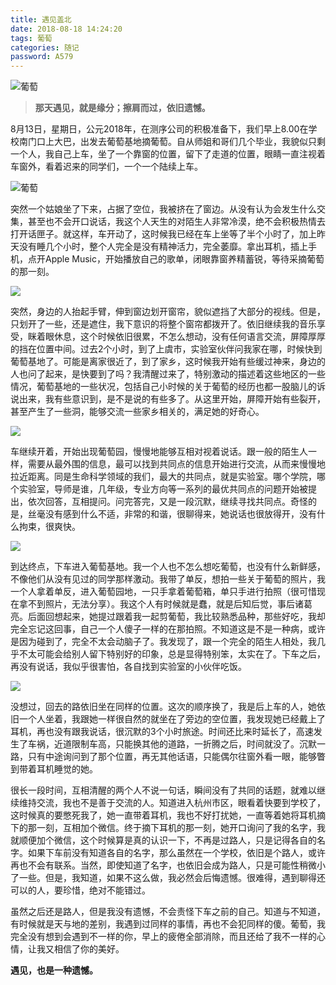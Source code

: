 ```yaml
---
title: 遇见盖北
date: 2018-08-18 14:24:20
tags: 葡萄
categories: 随记
password: A579
---
```



<meta name="referrer" content="no-referrer" />

![葡萄](https://upload-images.jianshu.io/upload_images/3478485-e6a857885484a2b7.jpeg?imageMogr2/auto-orient/strip%7CimageView2/2/w/1240)

<!--more-->



> **那天遇见，就是缘分；擦肩而过，依旧遗憾。**



8月13日，星期日，公元2018年，在测序公司的积极准备下，我们早上8.00在学校南门口上大巴，出发去葡萄基地摘葡萄。自从师姐和哥们几个毕业，我貌似只剩一个人，我自己上车，坐了一个靠窗的位置，留下了走道的位置，眼睛一直注视着车窗外，看着迟来的同学们，一个一个陆续上车。



![葡萄](https://upload-images.jianshu.io/upload_images/3478485-e6a857885484a2b7.jpeg?imageMogr2/auto-orient/strip%7CimageView2/2/w/1240)



突然一个姑娘坐了下来，占据了空位，我被挤在了窗边。从没有认为会发生什么交集，甚至也不会开口说话，我这个人天生的对陌生人非常冷漠，绝不会积极热情去打开话匣子。就这样，车开动了，这时候我已经在车上坐等了半个小时了，加上昨天没有睡几个小时，整个人完全是没有精神活力，完全萎靡。拿出耳机，插上手机，点开Apple Music，开始播放自己的歌单，闭眼靠窗养精蓄锐，等待采摘葡萄的那一刻。



![](https://upload-images.jianshu.io/upload_images/3478485-b9e81d6de8f5cc18.jpeg?imageMogr2/auto-orient/strip%7CimageView2/2/w/1240)



突然，身边的人抬起手臂，伸到窗边划开窗帘，貌似遮挡了大部分的视线。但是，只划开了一些，还是遮住，我下意识的将整个窗帘都拨开了。依旧继续我的音乐享受，眯着眼休息，这个时候依旧很累，不怎么想动，没有任何语言交流，屏障厚厚的挡在位置中间。过去2个小时，到了上虞市，实验室伙伴问我家在哪，时候快到葡萄基地了。可能是离家很近了，到了家乡，这时候我开始有些缓过神来，身边的人也问了起来，是快要到了吗？我清醒过来了，特别激动的描述着这些地区的一些情况，葡萄基地的一些状况，包括自己小时候的关于葡萄的经历也都一股脑儿的诉说出来，我有些意识到，是不是说的有些多了。从这里开始，屏障开始有些裂开，甚至产生了一些洞，能够交流一些家乡相关的，满足她的好奇心。



![](https://upload-images.jianshu.io/upload_images/3478485-407c147d07beb9c1.jpeg?imageMogr2/auto-orient/strip%7CimageView2/2/w/1240)



车继续开着，开始出现葡萄园，慢慢地能够互相对视着说话。跟一般的陌生人一样，需要从最外围的信息，最可以找到共同点的信息开始进行交流，从而来慢慢地拉近距离。同是生命科学领域的我们，最大的共同点，就是实验室。哪个学院，哪个实验室，导师是谁，几年级，专业方向等一系列的最优共同点的问题开始被提出，依次回答，互相提问。问完答完，又是一段沉默，继续寻找共同点。奇怪的是，丝毫没有感到什么不适，非常的和谐，很聊得来，她说话也很放得开，没有什么拘束，很爽快。



![](https://upload-images.jianshu.io/upload_images/3478485-91efc97893b8dee6.jpeg?imageMogr2/auto-orient/strip%7CimageView2/2/w/1240)



到达终点，下车进入葡萄基地。我一个人也不怎么想吃葡萄，也没有什么新鲜感，不像他们从没有见过的同学那样激动。我带了单反，想拍一些关于葡萄的照片，我一个人拿着单反，进入葡萄园地，一只手拿着葡萄箱，单只手进行拍照（很可惜现在拿不到照片，无法分享）。我这个人有时候就是蠢，就是后知后觉，事后诸葛亮。后面回想起来，她提过跟着我一起剪葡萄，我比较熟悉品种，那些好吃，我却完全忘记这回事，自己一个人傻子一样的在那拍照。不知道这是不是一种病，或许是因为碰到了，完全不太会动脑子了。我发现了，跟一个完全的陌生人相处，我几乎不太可能会给别人留下特别好的印象，总是显得特别笨，太实在了。下车之后，再没有说话，我似乎很害怕，各自找到实验室的小伙伴吃饭。



![](https://upload-images.jianshu.io/upload_images/3478485-55b8bd8c365b8c02.jpg?imageMogr2/auto-orient/strip%7CimageView2/2/w/1240)



没想过，回去的路依旧坐在同样的位置。这次的顺序换了，我是后上车的人，她依旧一个人坐着，我跟她一样很自然的就坐在了旁边的空位置，我发现她已经戴上了耳机，再也没有跟我说话，很沉默的3个小时旅途。时间还比来时延长了，高速发生了车祸，近道限制车高，只能换其他的道路，一折腾之后，时间就没了。沉默一路，只有中途询问到了那个位置，再无其他话语，只能偶尔往窗外看一眼，能够瞥到带着耳机睡觉的她。

很长一段时间，互相清醒的两个人不说一句话，瞬间没有了共同的话题，就难以继续维持交流，我也不是善于交流的人。知道进入杭州市区，眼看着快要到学校了，这时候真的要憋死我了，她一直带着耳机，我也不好打扰她，一直等着她将耳机摘下的那一刻，互相加个微信。终于摘下耳机的那一刻，她开口询问了我的名字，我就顺便加个微信，这个时候算是真的认识一下，不再是过路人，只是记得各自的名字。如果下车前没有知道各自的名字，那么虽然在一个学校，依旧是个路人，或许再也不会有联系。当然，即使知道了名字，也依旧会成为路人，只是可能性稍微小了一些。但是，我知道，如果不这么做，我必然会后悔遗憾。很难得，遇到聊得还可以的人，要珍惜，绝对不能错过。

虽然之后还是路人，但是我没有遗憾，不会责怪下车之前的自己。知道与不知道，有时候就是天与地的差别，我遇到过同样的事情，再也不会犯同样的傻。葡萄，我完全没有想到会遇到不一样的你，早上的疲倦全部消除，而且还给了我不一样的心情，让我又相信了你的美好。

**遇见，也是一种遗憾。**